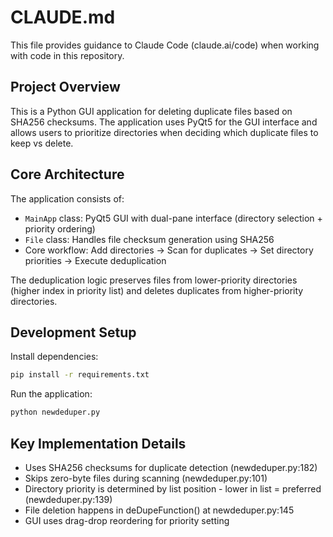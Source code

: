 # CLAUDE.md

This file provides guidance to Claude Code (claude.ai/code) when working with code in this repository.

## Project Overview

This is a Python GUI application for deleting duplicate files based on SHA256 checksums. The application uses PyQt5 for the GUI interface and allows users to prioritize directories when deciding which duplicate files to keep vs delete.

## Core Architecture

The application consists of:
- `MainApp` class: PyQt5 GUI with dual-pane interface (directory selection + priority ordering)
- `File` class: Handles file checksum generation using SHA256
- Core workflow: Add directories → Scan for duplicates → Set directory priorities → Execute deduplication

The deduplication logic preserves files from lower-priority directories (higher index in priority list) and deletes duplicates from higher-priority directories.

## Development Setup

Install dependencies:
```bash
pip install -r requirements.txt
```

Run the application:
```bash
python newdeduper.py
```

## Key Implementation Details

- Uses SHA256 checksums for duplicate detection (newdeduper.py:182)
- Skips zero-byte files during scanning (newdeduper.py:101)
- Directory priority is determined by list position - lower in list = preferred (newdeduper.py:139)
- File deletion happens in deDupeFunction() at newdeduper.py:145
- GUI uses drag-drop reordering for priority setting